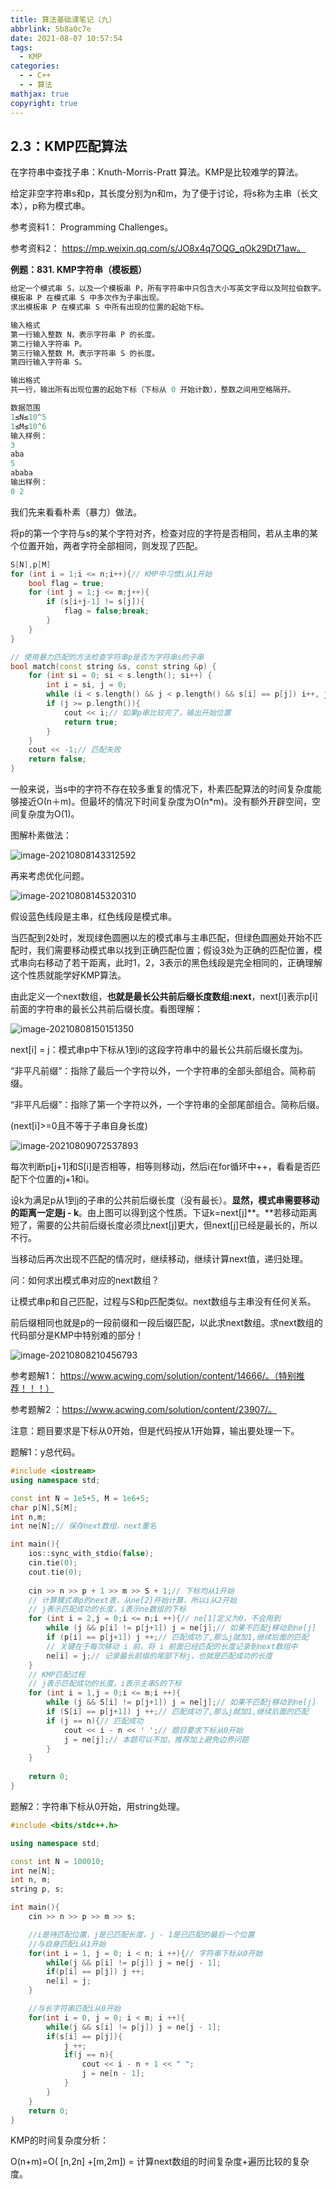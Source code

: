 ```yaml
---
title: 算法基础课笔记（九）
abbrlink: 5b8a0c7e
date: 2021-08-07 10:57:54
tags:
  - KMP
categories:
  - - C++
  - - 算法
mathjax: true
copyright: true
---
```


## 2.3：KMP匹配算法

在字符串中查找子串：Knuth-Morris-Pratt 算法。KMP是比较难学的算法。

给定非空字符串s和p，其长度分别为n和m，为了便于讨论，将s称为主串（长文本），p称为模式串。

<!--more-->

参考资料1： Programming Challenges。

参考资料2：  https://mp.weixin.qq.com/s/JO8x4q7OQG_qOk29Dt71aw。

**例题：831. KMP字符串（模板题）**

```C++
给定一个模式串 S，以及一个模板串 P，所有字符串中只包含大小写英文字母以及阿拉伯数字。
模板串 P 在模式串 S 中多次作为子串出现。
求出模板串 P 在模式串 S 中所有出现的位置的起始下标。

输入格式
第一行输入整数 N，表示字符串 P 的长度。
第二行输入字符串 P。
第三行输入整数 M，表示字符串 S 的长度。
第四行输入字符串 S。

输出格式
共一行，输出所有出现位置的起始下标（下标从 0 开始计数），整数之间用空格隔开。

数据范围
1≤N≤10^5
1≤M≤10^6
输入样例：
3
aba
5
ababa
输出样例：
0 2
```

我们先来看看朴素（暴力）做法。

将p的第一个字符与s的某个字符对齐，检查对应的字符是否相同，若从主串的某个位置开始，两者字符全部相同，则发现了匹配。

```C++
S[N],p[M]
for (int i = 1;i <= n;i++){// KMP中习惯i从1开始
    bool flag = true;
    for (int j = 1;j <= m;j++){
        if (s[i+j-1] != s[j]){
            flag = false;break;
        }
    }
}

// 使用暴力匹配的方法检查字符串p是否为字符串s的子串
bool match(const string &s, const string &p) { 
    for (int si = 0; si < s.length(); si++) {
        int i = si, j = 0;
        while (i < s.length() && j < p.length() && s[i] == p[j]) i++, j++; 
        if (j >= p.length()){
            cout << i;// 如果p串比较完了，输出开始位置
            return true;
        }
    }
    cout << -1;// 匹配失败
    return false;
}
```

一般来说，当s中的字符不存在较多重复的情况下，朴素匹配算法的时间复杂度能够接近Ο(n＋m)。但最坏的情况下时间复杂度为Ο(n*m)。没有额外开辟空间，空间复杂度为O(1)。

图解朴素做法：

![image-20210808143312592](https://gitee.com/grant1499/blog-pic/raw/master/img/202110231951640.png)

再来考虑优化问题。

![image-20210808145320310](https://gitee.com/grant1499/blog-pic/raw/master/img/202110231951618.png)

假设蓝色线段是主串，红色线段是模式串。

当匹配到2处时，发现绿色圆圈以左的模式串与主串匹配，但绿色圆圈处开始不匹配时，我们需要移动模式串以找到正确匹配位置；假设3处为正确的匹配位置，模式串向右移动了若干距离，此时1，2，3表示的黑色线段是完全相同的，正确理解这个性质就能学好KMP算法。

由此定义一个next数组，**也就是最长公共前后缀长度数组:next**，next[i]表示p[i]前面的字符串的最长公共前后缀长度。看图理解：

![image-20210808150151350](https://gitee.com/grant1499/blog-pic/raw/master/img/202110231951047.png)

next[i] = j：模式串p中下标从1到i的这段字符串中的最长公共前后缀长度为j。

“非平凡前缀”：指除了最后一个字符以外，一个字符串的全部头部组合。简称前缀。

“非平凡后缀”：指除了第一个字符以外，一个字符串的全部尾部组合。简称后缀。

(next[i]>=0且不等于子串自身长度)

![image-20210809072537893](https://gitee.com/grant1499/blog-pic/raw/master/img/202110231951204.png)

每次判断p[j+1]和S[i]是否相等，相等则移动j，然后i在for循环中++，看看是否匹配下个位置的j+1和i。

设k为满足p从1到j的子串的公共前后缀长度（没有最长）。**显然，模式串需要移动的距离一定是j - k**。由上图可以得到这个性质。下证k=next[j]**。**若移动距离短了，需要的公共前后缀长度必须比next[j]更大，但next[j]已经是最长的，所以不行。

 当移动后再次出现不匹配的情况时，继续移动，继续计算next值，递归处理。

问：如何求出模式串对应的next数组？

让模式串p和自己匹配，过程与S和p匹配类似。next数组与主串没有任何关系。

前后缀相同也就是p的一段前缀和一段后缀匹配，以此求next数组。求next数组的代码部分是KMP中特别难的部分！

![image-20210808210456793](https://gitee.com/grant1499/blog-pic/raw/master/img/202110231951893.png)

参考题解1： https://www.acwing.com/solution/content/14666/。（特别推荐！！！）

参考题解2 ：https://www.acwing.com/solution/content/23907/。

注意：题目要求是下标从0开始，但是代码按从1开始算，输出要处理一下。

题解1：y总代码。

```C++
#include <iostream>
using namespace std;

const int N = 1e5+5, M = 1e6+5;
char p[N],S[M];
int n,m;
int ne[N];// 保存next数组，next重名

int main(){
    ios::sync_with_stdio(false);
    cin.tie(0);
    cout.tie(0);
    
    cin >> n >> p + 1 >> m >> S + 1;// 下标均从1开始
    // 计算模式串p的next表，从ne[2]开始计算，所以i从2开始
    // j表示匹配成功的长度，i表示ne数组的下标
    for (int i = 2,j = 0;i <= n;i ++){// ne[1]定义为0，不会用到
        while (j && p[i] != p[j+1]) j = ne[j];// 如果不匹配j移动到ne[j]
        if (p[i] == p[j+1]) j ++;// 匹配成功了,那么j就加1,继续后面的匹配
        // 关键在于每次移动 i 前，将 i 前面已经匹配的长度记录到next数组中
        ne[i] = j;// 记录最长前缀的尾部下标j，也就是匹配成功的长度
    }
    // KMP匹配过程
    // j表示匹配成功的长度，i表示主串S的下标
    for (int i = 1,j = 0;i <= m;i ++){
        while (j && S[i] != p[j+1]) j = ne[j];// 如果不匹配j移动到ne[j]
        if (S[i] == p[j+1]) j ++;// 匹配成功了,那么j就加1,继续后面的匹配
        if (j == n){// 匹配成功
            cout << i - n << ' ';// 题目要求下标从0开始
            j = ne[j];// 本题可以不加，推荐加上避免边界问题
        }
    }
    
    return 0;
}
```

题解2：字符串下标从0开始，用string处理。

```C++
#include <bits/stdc++.h>

using namespace std;

const int N = 100010;
int ne[N];
int n, m;
string p, s;

int main(){
    cin >> n >> p >> m >> s;

    //i是待匹配位置，j是已匹配长度，j - 1是已匹配的最后一个位置
    //与自身匹配i从1开始
    for(int i = 1, j = 0; i < n; i ++){// 字符串下标从0开始
        while(j && p[i] != p[j]) j = ne[j - 1];
        if(p[i] == p[j]) j ++;
        ne[i] = j;
    }

    //与长字符串匹配i从0开始
    for(int i = 0, j = 0; i < m; i ++){
        while(j && s[i] != p[j]) j = ne[j - 1];
        if(s[i] == p[j]){
            j ++;
            if(j == n){
                cout << i - n + 1 << " ";
                j = ne[n - 1];
            }
        }
    }
    return 0;
}
```

KMP的时间复杂度分析：

O(n+m)=O( [n,2n] +[m,2m]) = 计算next数组的时间复杂度+遍历比较的复杂度。
